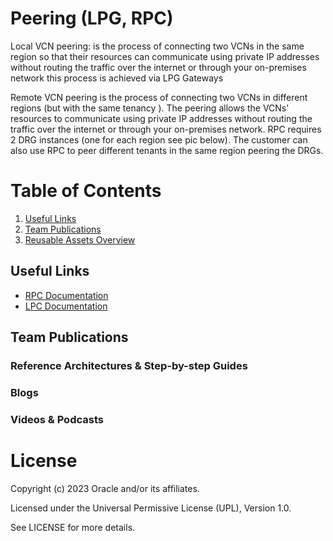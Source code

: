 #  Peering (LPG, RPC) 

Local VCN peering: is the process of connecting two VCNs in the same region so that their resources can communicate using private IP addresses without routing the traffic over the internet or through your on-premises network this process is achieved via LPG Gateways

Remote VCN peering is the process of connecting two VCNs in different regions (but with the same tenancy ). The peering allows the VCNs' resources to communicate using private IP addresses without routing the traffic over the internet or through your on-premises network. RPC requires 2 DRG instances (one for each region see pic below). The customer can also use RPC  to peer different tenants in the same region peering the DRGs.


# Table of Contents
 
1. [Useful Links](#useful-links)
2. [Team Publications](#team-publications)
3. [Reusable Assets Overview](#reusable-assets-overviewdef)
 
## Useful Links

- [RPC Documentation](https://docs.oracle.com/en-us/iaas/Content/Network/Tasks/remoteVCNpeering.htm#Remote_VCN_Peering_Across_Regions)
- [LPC Documentation](https://docs.oracle.com/en-us/iaas/Content/Network/Tasks/localVCNpeering.htm)
## Team Publications

### Reference Architectures & Step-by-step Guides


### Blogs
 

### Videos & Podcasts

# License

Copyright (c) 2023 Oracle and/or its affiliates.

Licensed under the Universal Permissive License (UPL), Version 1.0.

See LICENSE for more details.
